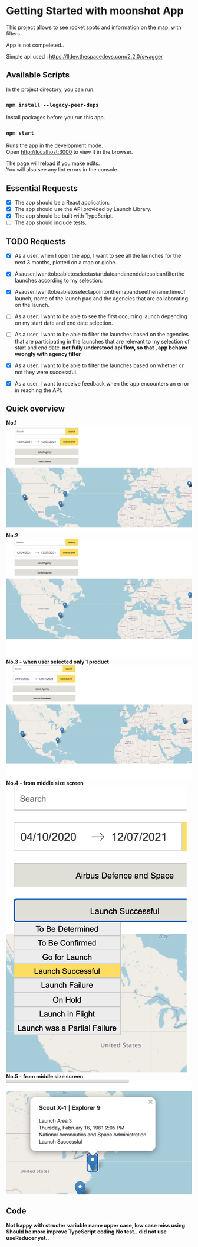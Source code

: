 # Getting Started with moonshot App

This project allows to see rocket spots and information on the map, with filters.

App is not compeleted..

Simple api used :
https://lldev.thespacedevs.com/2.2.0/swagger

## Available Scripts

In the project directory, you can run:

### `npm install --legacy-peer-deps`

Install packages before you run this app.

### `npm start`

Runs the app in the development mode.\
Open [http://localhost:3000](http://localhost:3000) to view it in the browser.

The page will reload if you make edits.\
You will also see any lint errors in the console.

## Essential Requests

- [x] The app should be a React application.
- [x] The app should use the API provided by Launch Library.
- [x] The app should be built with TypeScript.
- [ ] The app should include tests.

## TODO Requests

- [x] As a user, when I open the app, I want to see all the launches for the next 3 months, plotted on a map or globe.

- [x] Asauser,IwanttobeabletoselectastartdateandanenddatesoIcanfilterthe launches according to my selection.

- [x] Asauser,Iwanttobeabletoselectapointonthemapandseethename,timeof launch, name of the launch pad and the agencies that are collaborating on the launch.

- [ ] As a user, I want to be able to see the first occurring launch depending on my start date and end date selection.

- [ ] As a user, I want to be able to filter the launches based on the agencies that are participating in the launches that are relevant to my selection of start and end date.
      **not fully understood api flow, so that , app behave wrongly with agency filter**

- [x] As a user, I want to be able to filter the launches based on whether or not they were successful.

- [x] As a user, I want to receive feedback when the app encounters an error in reaching the API.

## Quick overview

**No.1**
![Screenshot](overview1.png)
**No.2**
![Screenshot](overview2.png)
**No.3 - when user selected only 1 product**
![Screenshot](overview3.png)
**No.4 - from middle size screen**
![Screenshot](overview4.png)
**No.5 - from middle size screen**
![Screenshot](overview5.png)

## Code

**Not happy with structer**
**variable name upper case, low case miss using**
**Should be more improve TypeScript coding**
**No test..**
**did not use useReducer yet..**
